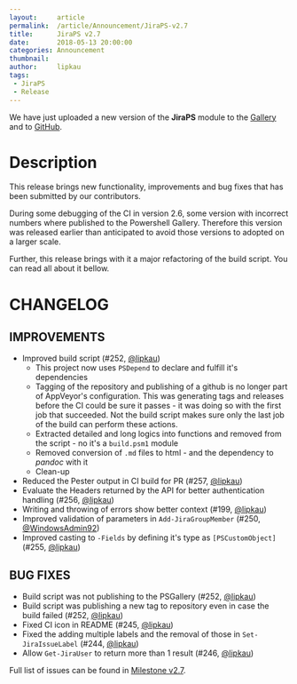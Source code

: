 ```yaml
---
layout:     article
permalink:  /article/Announcement/JiraPS-v2.7
title:      JiraPS v2.7
date:       2018-05-13 20:00:00
categories: Announcement
thumbnail:  
author:     lipkau
tags:
 - JiraPS
 - Release
---
```


We have just uploaded a new version of the **JiraPS** module to the [Gallery](https://www.powershellgallery.com/packages/JiraPS/2.7.0) and to [GitHub](https://github.com/AtlassianPS/JiraPS/tree/v2.7.0).
<!--more-->

# Description

This release brings new functionality, improvements and bug fixes that has been submitted by our contributors.

During some debugging of the CI in version 2.6, some version with incorrect numbers where published to the Powershell Gallery.
Therefore this version was released earlier than anticipated to avoid those versions to adopted on a larger scale.

Further, this release brings with it a major refactoring of the build script.
You can read all about it bellow.

# CHANGELOG

## IMPROVEMENTS

* Improved build script (#252, [@lipkau][])
  * This project now uses `PSDepend` to declare and fulfill it's dependencies
  * Tagging of the repository and publishing of a github is no longer part of AppVeyor's configuration.
    This was generating tags and releases before the CI could be sure it passes - it was doing so with the first job that succeeded.
    Not the build script makes sure only the last job of the build can perform these actions.
  * Extracted detailed and long logics into functions and removed from the script - no it's a `build.psm1` module
  * Removed conversion of `.md` files to html - and the dependency to _pandoc_ with it
  * Clean-up
* Reduced the Pester output in CI build for PR (#257, [@lipkau][])
* Evaluate the Headers returned by the API for better authentication handling (#256, [@lipkau][])
* Writing and throwing of errors show better context (#199, [@lipkau][])
* Improved validation of parameters in `Add-JiraGroupMember` (#250, [@WindowsAdmin92][])
* Improved casting to `-Fields` by defining it's type as `[PSCustomObject]` (#255, [@lipkau][])

## BUG FIXES

* Build script was not publishing to the PSGallery (#252, [@lipkau][])
* Build script was publishing a new tag to repository even in case the build failed (#252, [@lipkau][])
* Fixed CI icon in README (#245, [@lipkau][])
* Fixed the adding multiple labels and the removal of those in `Set-JiraIssueLabel` (#244, [@lipkau][])
* Allow `Get-JiraUser` to return more than 1 result (#246, [@lipkau][])

Full list of issues can be found in [Milestone v2.7](https://github.com/AtlassianPS/JiraPS/milestone/10).

<!-- reference-style links -->
  [@alexsuslin]: https://github.com/alexsuslin
  [@axxelG]: https://github.com/axxelG
  [@beaudryj]: https://github.com/beaudryj
  [@brianbunke]: https://github.com/brianbunke
  [@Clijsters]: https://github.com/Clijsters
  [@colhal]: https://github.com/colhal
  [@Dejulia489]: https://github.com/Dejulia489
  [@ebekker]: https://github.com/ebekker
  [@jkknorr]: https://github.com/jkknorr
  [@kittholland]: https://github.com/kittholland
  [@LiamLeane]: https://github.com/LiamLeane
  [@lipkau]: https://github.com/lipkau
  [@lukhase]: https://github.com/lukhase
  [@padgers]: https://github.com/padgers
  [@ThePSAdmin]: https://github.com/ThePSAdmin
  [@WindowsAdmin92]: https://github.com/WindowsAdmin92
